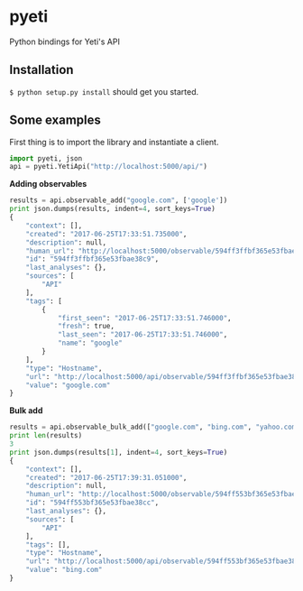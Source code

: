# pyeti
Python bindings for Yeti's API

## Installation

`$ python setup.py install` should get you started.

## Some examples

First thing is to import the library and instantiate a client.

```python
import pyeti, json
api = pyeti.YetiApi("http://localhost:5000/api/")
```

**Adding observables**

```python
results = api.observable_add("google.com", ['google'])
print json.dumps(results, indent=4, sort_keys=True)
{
    "context": [],
    "created": "2017-06-25T17:33:51.735000",
    "description": null,
    "human_url": "http://localhost:5000/observable/594ff3ffbf365e53fbae38c9",
    "id": "594ff3ffbf365e53fbae38c9",
    "last_analyses": {},
    "sources": [
        "API"
    ],
    "tags": [
        {
            "first_seen": "2017-06-25T17:33:51.746000",
            "fresh": true,
            "last_seen": "2017-06-25T17:33:51.746000",
            "name": "google"
        }
    ],
    "type": "Hostname",
    "url": "http://localhost:5000/api/observable/594ff3ffbf365e53fbae38c9",
    "value": "google.com"
}
```

**Bulk add**

```Python
results = api.observable_bulk_add(["google.com", "bing.com", "yahoo.com"])
print len(results)
3
print json.dumps(results[1], indent=4, sort_keys=True)
{
    "context": [],
    "created": "2017-06-25T17:39:31.051000",
    "description": null,
    "human_url": "http://localhost:5000/observable/594ff553bf365e53fbae38cc",
    "id": "594ff553bf365e53fbae38cc",
    "last_analyses": {},
    "sources": [
        "API"
    ],
    "tags": [],
    "type": "Hostname",
    "url": "http://localhost:5000/api/observable/594ff553bf365e53fbae38cc",
    "value": "bing.com"
}
```
